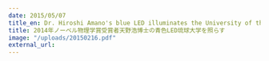 ```yaml
---
date: 2015/05/07
title_en: Dr. Hiroshi Amano's blue LED illuminates the University of the Ryukyus
title: 2014年ノーベル物理学賞受賞者天野浩博士の青色LED琉球大学を照らす
image: "/uploads/20150216.pdf"
external_url:
---
```

